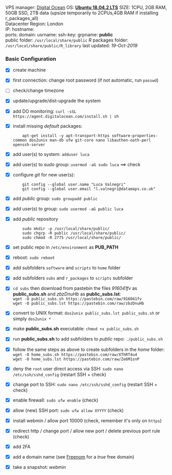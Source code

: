 VPS manager: [Digital Ocean](https://cloud.digitalocean.com/)
OS: [**Ubuntu 18.04.2 LTS**]([http://releases.ubuntu.com/18.04/](http://releases.ubuntu.com/18.04/))
SIZE: 1CPU, 2GB RAM, 50GB SSD, 2TB data (upsize temporarily to 2CPUs,4GB RAM if installing r_packages_all)  
Datacenter Region: London  
IP: 
hostname:  
ports: 
domain: 
usrname: 
ssh-key: 
grpname: **public**  
public folder: `/usr/local/share/public`
$R$ packages folder: `/usr/local/share/public/R_library`
last updated: *19-Oct-2019*

### Basic Configuration

-   [x] create machine
-   [x] first connection: change root password (if not automatic, run  `passwd`)
-   [ ] check/change timezone
-   [x] update/upgrade/dist-upgrade the system
-   [x] add DO monitoring:  `curl -sSL https://agent.digitalocean.com/install.sh | sh`
-   [x] install missing  _default_  packages:
    
    ```
        apt-get install -y apt-transport-https software-properties-common dos2unix man-db ufw git-core nano libauthen-oath-perl openssh-server
    ```
    
-   [x] add user(s) to system:  `adduser luca`
-   [x] add user(s) to  _sudo_  group:  `usermod -aG sudo luca`  ==> check
-   [x] configure  _git_  for new user(s):
    
    ```
        git config --global user.name "Luca Valnegri"
        git config --global user.email "l.valnegri@datamaps.co.uk"
    ```
    
-   [x] add  _public_  group:  `sudo groupadd public`
-   [x] add user(s) to group:  `sudo usermod -aG public luca`
-   [x] add  _public_  repository
    
    ```
        sudo mkdir -p /usr/local/share/public/
        sudo chgrp -R public /usr/local/share/public/
        sudo chmod -R 2775 /usr/local/share/public/
    ```
    
-   [x] set public repo in  `/etc/environment`  as  **PUB_PATH**
-   [x] reboot:  `sudo reboot`
-   [x] add subfolders  `software`  and  `scripts`  to  `home`  folder
-   [x] add subfolders  `subs`  and  `r_packages`  to  `scripts`  subfolder
-   [x]  `cd subs`  then download from pastebin the files  _916041fv_  as  **public_subs.sh**  and  _zbzDnuHb_  as  **public_subs.lst**:  
    `wget -O public_subs.sh https://pastebin.com/raw/916041fv`  
    `wget -O public_subs.lst https://pastebin.com/raw/zbzDnuHb`
-   [x] convert to UNIX format:  `dos2unix public_subs.lst public_subs.sh`  or simply  `dos2unix *`
-   [x] make  **public_subs.sh**  executable:  `chmod +x public_subs.sh`
-   [x] run  **public_subs.sh**  to add subfolders to  _public_  repo:  `./public_subs.sh`
-   [x] follow the same steps as above to create subfolders in the  _home_  folder:  
    `wget -O home_subs.sh https://pastebin.com/raw/XThRT4u4`  
    `wget -O home_subs.lst https://pastebin.com/raw/Ze6M1snP`
-   [x] deny the  `root`  user direct access via SSH:  `sudo nano /etc/ssh/sshd_config`  (restart SSH + check)
-   [x] change port to SSH:  `sudo nano /etc/ssh/sshd_config`  (restart SSH + check)
-   [x] enable firewall:  `sudo ufw enable`  (check)
-   [x] allow (new) SSH port:  `sudo ufw allow XYYYY`  (check)
-   [x] install webmin / allow port 10000 (check, remember it's only on  `https`)
-   [x] redirect http / change port / allow new port / delete previous port rule (check)
-   [x] add 2FA
-   [x] add a domain name (see  [Freenom](https://www.freenom.com/)  for a  _true_  free domain)
-   [x] take a snapshot:  _webmin_
<!--stackedit_data:
eyJoaXN0b3J5IjpbNDY1Nzg0MTVdfQ==
-->